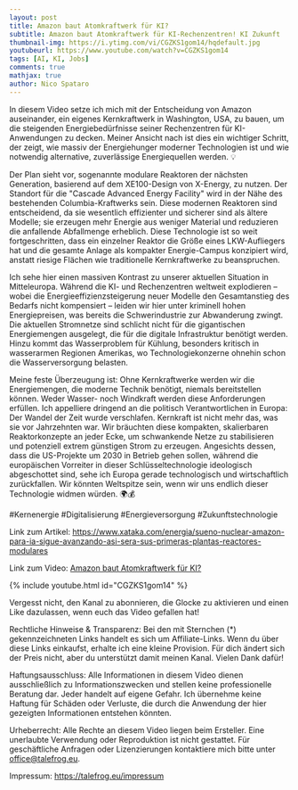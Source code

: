 ```yaml
---
layout: post
title: Amazon baut Atomkraftwerk für KI?
subtitle: Amazon baut Atomkraftwerk für KI-Rechenzentren! KI Zukunft
thumbnail-img: https://i.ytimg.com/vi/CGZKS1gom14/hqdefault.jpg
youtubeurl: https://www.youtube.com/watch?v=CGZKS1gom14
tags: [AI, KI, Jobs]
comments: true
mathjax: true
author: Nico Spataro
---
```


In diesem Video setze ich mich mit der Entscheidung von Amazon auseinander, ein eigenes Kernkraftwerk in Washington, USA, zu bauen, um die steigenden Energiebedürfnisse seiner Rechenzentren für KI-Anwendungen zu decken. Meiner Ansicht nach ist dies ein wichtiger Schritt, der zeigt, wie massiv der Energiehunger moderner Technologien ist und wie notwendig alternative, zuverlässige Energiequellen werden. 💡

Der Plan sieht vor, sogenannte modulare Reaktoren der nächsten Generation, basierend auf dem XE100-Design von X-Energy, zu nutzen. Der Standort für die "Cascade Advanced Energy Facility" wird in der Nähe des bestehenden Columbia-Kraftwerks sein. Diese modernen Reaktoren sind entscheidend, da sie wesentlich effizienter und sicherer sind als ältere Modelle; sie erzeugen mehr Energie aus weniger Material und reduzieren die anfallende Abfallmenge erheblich. Diese Technologie ist so weit fortgeschritten, dass ein einzelner Reaktor die Größe eines LKW-Aufliegers hat und die gesamte Anlage als kompakter Energie-Campus konzipiert wird, anstatt riesige Flächen wie traditionelle Kernkraftwerke zu beanspruchen.

Ich sehe hier einen massiven Kontrast zu unserer aktuellen Situation in Mitteleuropa. Während die KI- und Rechenzentren weltweit explodieren – wobei die Energieeffizienzsteigerung neuer Modelle den Gesamtanstieg des Bedarfs nicht kompensiert – leiden wir hier unter kriminell hohen Energiepreisen, was bereits die Schwerindustrie zur Abwanderung zwingt. Die aktuellen Stromnetze sind schlicht nicht für die gigantischen Energiemengen ausgelegt, die für die digitale Infrastruktur benötigt werden. Hinzu kommt das Wasserproblem für Kühlung, besonders kritisch in wasserarmen Regionen Amerikas, wo Technologiekonzerne ohnehin schon die Wasserversorgung belasten.

Meine feste Überzeugung ist: Ohne Kernkraftwerke werden wir die Energiemengen, die moderne Technik benötigt, niemals bereitstellen können. Weder Wasser- noch Windkraft werden diese Anforderungen erfüllen. Ich appelliere dringend an die politisch Verantwortlichen in Europa: Der Wandel der Zeit wurde verschlafen. Kernkraft ist nicht mehr das, was sie vor Jahrzehnten war. Wir bräuchten diese kompakten, skalierbaren Reaktorkonzepte an jeder Ecke, um schwankende Netze zu stabilisieren und potenziell extrem günstigen Strom zu erzeugen. Angesichts dessen, dass die US-Projekte um 2030 in Betrieb gehen sollen, während die europäischen Vorreiter in dieser Schlüsseltechnologie ideologisch abgeschottet sind, sehe ich Europa gerade technologisch und wirtschaftlich zurückfallen. Wir könnten Weltspitze sein, wenn wir uns endlich dieser Technologie widmen würden. 🌍💰

#Kernenergie #Digitalisierung #Energieversorgung #Zukunftstechnologie

Link zum Artikel:
<https://www.xataka.com/energia/sueno-nuclear-amazon-para-ia-sigue-avanzando-asi-sera-sus-primeras-plantas-reactores-modulares>

Link zum Video:
[Amazon baut Atomkraftwerk für KI?](https://www.youtube.com/watch?v=CGZKS1gom14)

{% include youtube.html id="CGZKS1gom14" %}

Vergesst nicht, den Kanal zu abonnieren, die Glocke zu aktivieren und einen Like dazulassen, wenn euch das Video gefallen hat!

Rechtliche Hinweise & Transparenz:
Bei den mit Sternchen (*) gekennzeichneten Links handelt es sich um Affiliate-Links. Wenn du über diese Links einkaufst, erhalte ich eine kleine Provision. Für dich ändert sich der Preis nicht, aber du unterstützt damit meinen Kanal. Vielen Dank dafür!

Haftungsausschluss:
Alle Informationen in diesem Video dienen ausschließlich zu Informationszwecken und stellen keine professionelle Beratung dar. Jeder handelt auf eigene Gefahr. Ich übernehme keine Haftung für Schäden oder Verluste, die durch die Anwendung der hier gezeigten Informationen entstehen könnten.

Urheberrecht:
Alle Rechte an diesem Video liegen beim Ersteller. Eine unerlaubte Verwendung oder Reproduktion ist nicht gestattet. Für geschäftliche Anfragen oder Lizenzierungen kontaktiere mich bitte unter <office@talefrog.eu>.

Impressum: 
<https://talefrog.eu/impressum>
